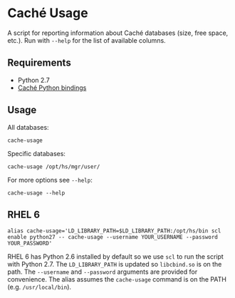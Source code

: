 # Caché Usage

A script for reporting information about Caché databases (size, free space, etc.).
Run with `--help` for the list of available columns.

## Requirements

* Python 2.7
* [Caché Python bindings](http://docs.intersystems.com/latest/csp/docbook/DocBook.UI.Page.cls?KEY=GBPY_intro)

## Usage

All databases:

```
cache-usage
```

Specific databases:

```
cache-usage /opt/hs/mgr/user/
```

For more options see `--help`:

```
cache-usage --help
```

## RHEL 6

```
alias cache-usage='LD_LIBRARY_PATH=$LD_LIBRARY_PATH:/opt/hs/bin scl enable python27 -- cache-usage --username YOUR_USERNAME --password YOUR_PASSWORD'
```

RHEL 6 has Python 2.6 installed by default so we use `scl` to run the script with Python 2.7.
The `LD_LIBRARY_PATH` is updated so `libcbind.so` is on the path.
The `--username` and `--password` arguments are provided for convenience.
The alias assumes the `cache-usage` command is on the PATH (e.g. `/usr/local/bin`).
